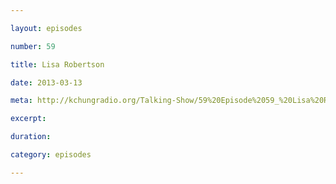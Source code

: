 ```yaml
---

layout: episodes

number: 59

title: Lisa Robertson

date: 2013-03-13

meta: http://kchungradio.org/Talking-Show/59%20Episode%2059_%20Lisa%20Robertson.mp3

excerpt: 

duration: 

category: episodes

---
```



